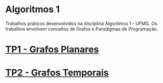 # Algoritmos 1

Trabalhos práticos desenvolvidos na disciplina Algoritmos 1 - UFMG. Os trabalhos envolvem conceitos de Grafos e Paradigmas de Programação.

# [TP1 - Grafos Planares](./TP1/)
# [TP2 - Grafos Temporais](./TP2/)